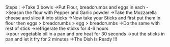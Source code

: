 Steps :
->Take 3 bowls 
->Put Flour, breadcrumbs and eggs in each
->Season the flour with Pepper and Garlic powder
->Take the Mozzarella cheese and slice it into sticks
->Now take your Sticks and first put them in flour then eggs > breadcrumbs > egg > breadcrumbs
->Do the same with rest of stick
->refrigerate the sticks for 4-6 hours    
->pour vegetable oil in a pan and pre heat for 30 seconds
->put the sticks in pan and let it fry for 2 minutes
->The Dish Is Ready !!!